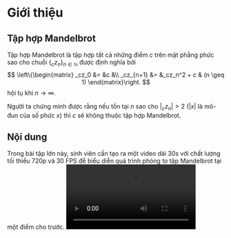 # Giới thiệu
## Tập hợp Mandelbrot
Tập hợp Mandelbrot là tập hợp tất cả những điểm $c$ trên mặt phẳng phức sao cho chuỗi ${\{_cz_{n}\}}_{n \in \mathbb{N}}$ được định nghĩa bởi
$$
\left\{\begin{matrix}
_cz_0 &= &c &\\ 
_cz_{n+1} &= &_cz_n^2 + c & (n \geq 1) 
\end{matrix}\right.
$$
hội tụ khi $n \rightarrow \infty$.

Người ta chứng minh được rằng nếu tồn tại $n$ sao cho $|_cz_n| > 2$ ($|x|$ là mô-đun của số phức $x$) thì $c$ sẽ không thuộc tập hợp Mandelbrot.
## Nội dung
Trong bài tập lớn này, sinh viên cần tạo ra một video dài 30s với chất lượng tối thiểu 720p và 30 FPS để biểu diễn quá trình phóng to tập Mandelbrot tại một điểm cho trước.
![Minh họa](../media/bw20.mp4)